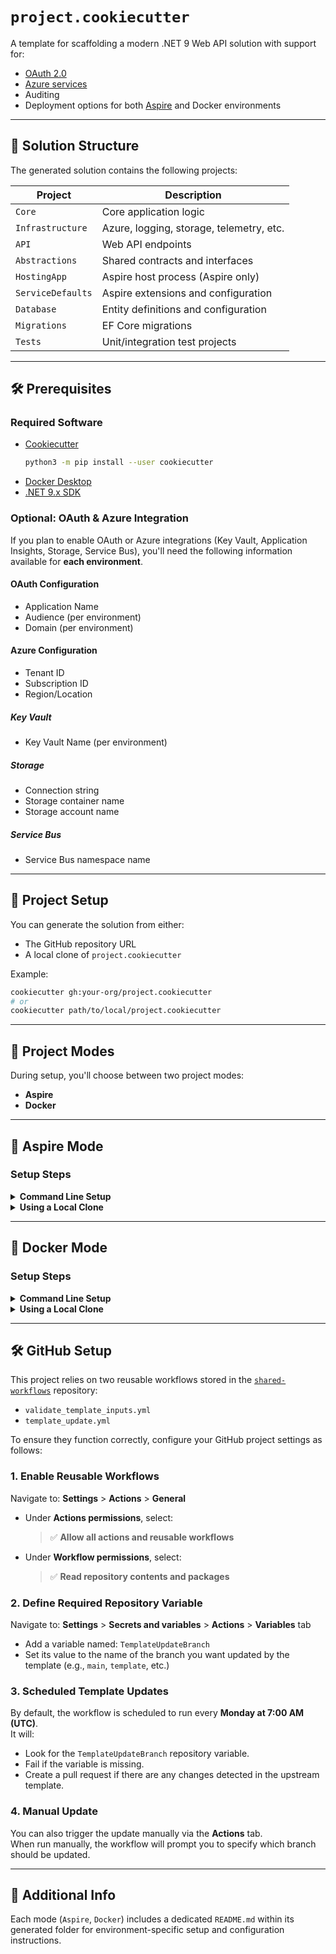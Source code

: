 # `project.cookiecutter`

A template for scaffolding a modern .NET 9 Web API solution with support for:

- [OAuth 2.0](https://oauth.net/2/)
- [Azure services](https://azure.microsoft.com/)
- Auditing
- Deployment options for both [Aspire](https://learn.microsoft.com/en-us/dotnet/aspire/) and Docker environments

---

## 🧱 Solution Structure

The generated solution contains the following projects:

| Project           | Description                              |
| ----------------- | ---------------------------------------- |
| `Core`            | Core application logic                   |
| `Infrastructure`  | Azure, logging, storage, telemetry, etc. |
| `API`             | Web API endpoints                        |
| `Abstractions`    | Shared contracts and interfaces          |
| `HostingApp`      | Aspire host process (Aspire only)        |
| `ServiceDefaults` | Aspire extensions and configuration      |
| `Database`        | Entity definitions and configuration     |
| `Migrations`      | EF Core migrations                       |
| `Tests`           | Unit/integration test projects           |

---

## 🛠 Prerequisites

### Required Software

- [Cookiecutter](https://cookiecutter.readthedocs.io/)
  ```bash
  python3 -m pip install --user cookiecutter
  ```
- [Docker Desktop](https://www.docker.com/products/docker-desktop/)
- [.NET 9.x SDK](https://dotnet.microsoft.com/)

### Optional: OAuth & Azure Integration

If you plan to enable OAuth or Azure integrations (Key Vault, Application Insights, Storage, Service Bus), you'll need the following information available for **each environment**.

#### OAuth Configuration

- Application Name
- Audience (per environment)
- Domain (per environment)

#### Azure Configuration

- Tenant ID
- Subscription ID
- Region/Location

##### Key Vault

- Key Vault Name (per environment)

##### Storage

- Connection string
- Storage container name
- Storage account name

##### Service Bus

- Service Bus namespace name

---

## 🚀 Project Setup

You can generate the solution from either:

- The GitHub repository URL
- A local clone of `project.cookiecutter`

Example:
```bash
cookiecutter gh:your-org/project.cookiecutter
# or
cookiecutter path/to/local/project.cookiecutter
```

---

## 🧰 Project Modes

During setup, you'll choose between two project modes:

- **Aspire** 
- **Docker**

---

## 🌱 Aspire Mode

### Setup Steps

<details>
<summary><strong>Command Line Setup</strong></summary>

1. Create a project folder  
2. Navigate to the folder  
3. Run Cookiecutter  
   ```bash
   cookiecutter gh:your-org/project.cookiecutter
   ```
4. Open the generated solution in Visual Studio  
5. Run the `HostingApp` project
</details>

<details>
<summary><strong>Using a Local Clone</strong></summary>

1. Clone the `project.cookiecutter` repository  
2. Create a project folder  
3. Run Cookiecutter from that path  
4. Open the solution in Visual Studio  
5. Run the `HostingApp` project
</details>

---

## 🐳 Docker Mode

### Setup Steps

<details>
<summary><strong>Command Line Setup</strong></summary>

1. Create a project folder  
2. Navigate to the folder  
3. Run Cookiecutter  
   ```bash
   cookiecutter gh:your-org/project.cookiecutter
   ```
4. Open the solution in Visual Studio  
5. Run `docker-compose` in Debug mode  
6. (If using OAuth) Add credentials to **Manage User Secrets**
</details>

<details>
<summary><strong>Using a Local Clone</strong></summary>

1. Clone the `project.cookiecutter` repository  
2. Create a project folder  
3. Navigate to the folder  
4. Run Cookiecutter  
5. Open the solution in Visual Studio  
6. Run `docker-compose` in Debug mode  
7. (If using OAuth) Add credentials to **Manage User Secrets**
</details>

---
## 🛠️ GitHub Setup

This project relies on two reusable workflows stored in the [`shared-workflows`](https://github.com/your-org/shared-workflows) repository:

- `validate_template_inputs.yml`
- `template_update.yml`

To ensure they function correctly, configure your GitHub project settings as follows:

### 1. Enable Reusable Workflows

Navigate to: **Settings** > **Actions** > **General**

- Under **Actions permissions**, select:
  > ✅ **Allow all actions and reusable workflows**

- Under **Workflow permissions**, select:
  > ✅ **Read repository contents and packages**

### 2. Define Required Repository Variable

Navigate to: **Settings** > **Secrets and variables** > **Actions** > **Variables** tab

- Add a variable named: `TemplateUpdateBranch`
- Set its value to the name of the branch you want updated by the template (e.g., `main`, `template`, etc.)

### 3. Scheduled Template Updates

By default, the workflow is scheduled to run every **Monday at 7:00 AM (UTC)**.  
It will:

- Look for the `TemplateUpdateBranch` repository variable.
- Fail if the variable is missing.
- Create a pull request if there are any changes detected in the upstream template.

### 4. Manual Update

You can also trigger the update manually via the **Actions** tab.  
When run manually, the workflow will prompt you to specify which branch should be updated.

---

## 📄 Additional Info

Each mode (`Aspire`, `Docker`) includes a dedicated `README.md` within its generated folder for environment-specific setup and configuration instructions.
